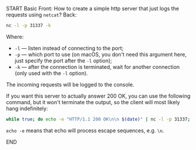 START
Basic
Front: 
How to create a simple http server that just logs the requests using `netcat`?
Back: 
```sh
nc -l -p 31337 -k
```
Where:
- `-l` — listen instead of connecting to the port;
- `-p` — which port to use (on macOS, you don't need this argument here, just specify the port after the `-l` option);
- `-k` — after the connection is terminated, wait for another connection (only used with the `-l` option).

The incoming requests will be logged to the console.

If you want this server to actually answer 200 OK, you can use the following command, but it won't terminate the output, so the client will most likely hang indefinitely:
```sh
while true; do echo -e "HTTP/1.1 200 OK\n\n $(date)" | nc -l -p 31337; done
```

`echo -e` means that echo will process escape sequences, e.g. `\n`.
<!--ID: 1745238713630-->
END
